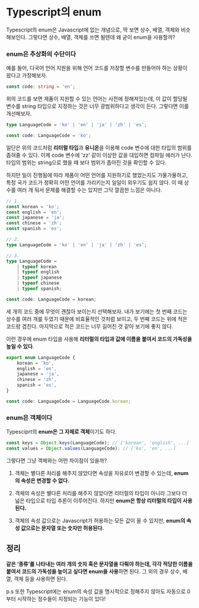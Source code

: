 # Typescript의 enum

Typescript의 enum은 Javascript에 없는 개념으로, 딱 보면 상수, 배열, 객체와 비슷해보인다. 그렇다면 상수, 배열, 객체를 쓰면 될텐데 왜 굳이 enum을 사용할까?

### enum은 추상화의 수단이다

예를 들어, 다국어 언어 지원을 위해 언어 코드를 저장할 변수를 만들어야 하는 상황이 왔다고 가정해보자.

```ts
const code: string = 'en';
```

위의 코드를 보면 제품이 지원할 수 있는 언어는 사전에 정해져있는데, 이 값이 할당될 변수를 string 타입으로 지정하는 것은 너무 광범위하다고 생각이 든다. 그렇다면 이를 개선해보자.

```ts
type LanguageCode = 'ko' | 'en' | 'ja' | 'zh' | 'es';

const code: LanguageCode = 'ko';
```

일단은 위의 코드처럼 **리터럴 타입**과 **유니온**을 이용해 code 변수에 대한 타입의 범위를 좁혀줄 수 있다.
이제 code 변수에 'zz' 같이 이상한 값을 대입하면 컴파일 에러가 난다. 타입의 범위는 string으로 했을 때 보다 범위가 좁아진 것을 확인할 수 있다.

하지만 일이 진행됨에 따라 제품이 어떤 언어를 지원하기로 했었는지도 가물가물하고, 특정 국가 코드가 정확히 어떤 언어를 가리키는지 일일이 외우기도 쉽지 않다. 이 때 상수를 여러 개 둬서 문제를 해결할 수는 있지만 그닥 깔끔한 느낌은 아니다.

```ts
// 1.
const korean = 'ko';
const english = 'en';
const japanese = 'ja';
const chinese = 'zh';
const spanish = 'es';
```

```ts
// 2.
type LanguageCode = 'ko' | 'en' | 'ja' | 'zh' | 'es';
```

```ts
// 3.
type LanguageCode =
	| typeof korean
	| typeof english
	| typeof japanese
	| typeof chinese
	| typeof spanish;

const code: LanguageCode = korean;
```

세 개의 코드 중에 무엇이 괜찮아 보이는지 선택해보자.
내가 보기에는 첫 번째 코드는 상수를 여러 개를 두었기 때문에 비효율적인 것처럼 보이고, 두 번째 코드는 위에 적은 코드랑 겹친다. 마지막으로 적은 코드는 너무 길어진 것 같아 보기에 좋지 않다.

이런 경우에 enum 타입을 사용해 **리터럴의 타입과 값에 이름을 붙여서 코드의 가독성을 높일 수 있다**.

```ts
export enum LanguageCode {
	korean = 'ko',
	english = 'en',
	japanese = 'ja',
	chinese = 'zh',
	spanish = 'es',
}

const code: LanguageCode = LanguageCode.korean;
```

### enum은 객체이다

Typesciprt의 **enum은 그 자체로 객체**이기도 하다.

```ts
const keys = Object.keys(LanguageCode); // ['korean', 'english', ...]
const values = Object.values(LanguageCode); // ['ko', 'en', ...]
```

그렇다면 그냥 객체와는 어떤 차이점이 있을까?

1. 객체는 별다른 처리를 해주지 않았다면 속성을 자유로이 변경할 수 있는데, **enum의 속성은 변경할 수 없다.**

2. 객체의 속성은 별다른 처리를 해주지 않았다면 리터럴의 타입이 아니라 그보다 더 넓은 타입으로 타입 추론이 이루어진다. 하지만 **enum은 항상 리터럴의 타입이 사용된다.**

3. 객체의 속성 값으로는 Javascript가 허용하는 모든 값이 올 수 있지만, **enum의 속성 값으로는 문자열 또는 숫자만 허용된다.**

## 정리

**같은 ‘종류’를 나타내는 여러 개의 숫자 혹은 문자열을 다뤄야 하는데, 각각 적당한 이름을 붙여서 코드의 가독성을 높이고 싶다면 enum을 사용**하면 된다. 그 외의 경우 상수, 배열, 객체 등을 사용하면 된다.

p.s 또한 Typescript에는 enum의 속성 값을 명시적으로 정해주지 않아도 자동으로 0부터 시작하는 정수들이 지정되는 기능이 있다!
